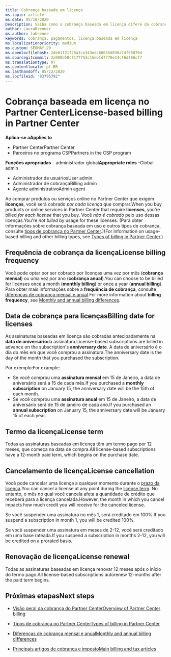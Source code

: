 ```yaml
---
title: Cobrança baseada em licença
ms.topic: article
ms.date: 05/18/2020
Description: Saiba como a cobrança baseada em licença difere da cobrança baseada em uso no Partner Center, incluindo como você é cobrado por licença (não por uso de licença).
author: LauraBrenner
ms.author: labrenne
keywords: cobrança, pagamentos, licença baseada em licença
ms.localizationpriority: medium
ms.custom: SEOMAY.20
ms.openlocfilehash: 2de61f21f28a3ce343edc68035d836a74f98870d
ms.sourcegitcommit: 2a980b50cf177753c15ebfd7770e14cf6d486cf7
ms.translationtype: MT
ms.contentlocale: pt-BR
ms.lasthandoff: 05/22/2020
ms.locfileid: "83795792"
---
```

# <a name="license-based-billing-in-partner-center"></a><span data-ttu-id="c148c-104">Cobrança baseada em licença no Partner Center</span><span class="sxs-lookup"><span data-stu-id="c148c-104">License-based billing in Partner Center</span></span>

<span data-ttu-id="c148c-105">**Aplica-se a**</span><span class="sxs-lookup"><span data-stu-id="c148c-105">**Applies to**</span></span>

- <span data-ttu-id="c148c-106">Partner Center</span><span class="sxs-lookup"><span data-stu-id="c148c-106">Partner Center</span></span>
- <span data-ttu-id="c148c-107">Parceiros no programa CSP</span><span class="sxs-lookup"><span data-stu-id="c148c-107">Partners in the CSP program</span></span>

<span data-ttu-id="c148c-108">**Funções apropriadas** – administrador global</span><span class="sxs-lookup"><span data-stu-id="c148c-108">**Appropriate roles** -Global admin</span></span>
- <span data-ttu-id="c148c-109">Administrador de usuários</span><span class="sxs-lookup"><span data-stu-id="c148c-109">User admin</span></span>
- <span data-ttu-id="c148c-110">Administrador de cobrança</span><span class="sxs-lookup"><span data-stu-id="c148c-110">Billing admin</span></span>
- <span data-ttu-id="c148c-111">Agente administrativo</span><span class="sxs-lookup"><span data-stu-id="c148c-111">Admin agent</span></span>

<span data-ttu-id="c148c-112">Ao comprar produtos ou serviços online no Partner Center que exigem **licenças**, você será cobrado *por cada licença* que comprar.</span><span class="sxs-lookup"><span data-stu-id="c148c-112">When you buy products or online services in Partner Center that require **licenses**, you’re billed *for each license* that you buy.</span></span> <span data-ttu-id="c148c-113">Você *não é cobrado* pelo uso dessas licenças.</span><span class="sxs-lookup"><span data-stu-id="c148c-113">You're *not billed* by usage for these licenses.</span></span> <span data-ttu-id="c148c-114">(Para obter informações sobre cobrança baseada em uso e outros tipos de cobrança, consulte [tipos de cobrança no Partner Center](billing-different-types.md).)</span><span class="sxs-lookup"><span data-stu-id="c148c-114">(For information on usage-based billing and other billing types, see [Types of billing in Partner Center](billing-different-types.md).)</span></span>

## <a name="license-billing-frequency"></a><span data-ttu-id="c148c-115">Frequência de cobrança da licença</span><span class="sxs-lookup"><span data-stu-id="c148c-115">License billing frequency</span></span>

<span data-ttu-id="c148c-116">Você pode optar por ser cobrado por licenças uma vez por mês (**cobrança mensal**) ou uma vez por ano (**cobrança anual**).</span><span class="sxs-lookup"><span data-stu-id="c148c-116">You can choose to be billed for licenses once a month (**monthly billing**) or once a year (**annual billing**).</span></span> <span data-ttu-id="c148c-117">Para obter mais informações sobre a **frequência de cobrança**, consulte [diferenças de cobrança mensal e anual](billing-annual-monthly.md).</span><span class="sxs-lookup"><span data-stu-id="c148c-117">For more information about **billing frequency**, see [Monthly and annual billing differences](billing-annual-monthly.md).</span></span>

## <a name="billing-date-for-licenses"></a><span data-ttu-id="c148c-118">Data de cobrança para licenças</span><span class="sxs-lookup"><span data-stu-id="c148c-118">Billing date for licenses</span></span>

<span data-ttu-id="c148c-119">As assinaturas baseadas em licença são cobradas antecipadamente na **data de aniversário**da assinatura.</span><span class="sxs-lookup"><span data-stu-id="c148c-119">License-based subscriptions are billed in advance on the subscription's **anniversary date**.</span></span> <span data-ttu-id="c148c-120">A data de aniversário é o dia do mês em que você comprou a assinatura.</span><span class="sxs-lookup"><span data-stu-id="c148c-120">The anniversary date is the day of the month that you purchased the subscription.</span></span>

<span data-ttu-id="c148c-121">Por exemplo:</span><span class="sxs-lookup"><span data-stu-id="c148c-121">For example:</span></span>

- <span data-ttu-id="c148c-122">Se você comprou uma **assinatura mensal** em 15 de Janeiro, a data de aniversário será a 15 de cada mês.</span><span class="sxs-lookup"><span data-stu-id="c148c-122">If you purchased a **monthly subscription** on January 15, the anniversary date will be the 15th of each month.</span></span>
- <span data-ttu-id="c148c-123">Se você comprou uma **assinatura anual** em 15 de Janeiro, a data de aniversário será de 15 de janeiro de cada ano.</span><span class="sxs-lookup"><span data-stu-id="c148c-123">If you purchased an **annual subscription** on January 15, the anniversary date will be January 15 of each year.</span></span>

## <a name="license-term"></a><span data-ttu-id="c148c-124">Termo da licença</span><span class="sxs-lookup"><span data-stu-id="c148c-124">License term</span></span>

<span data-ttu-id="c148c-125">Todas as assinaturas baseadas em licença têm um termo pago por 12 meses, que começa na data de compra.</span><span class="sxs-lookup"><span data-stu-id="c148c-125">All license-based subscriptions have a 12-month paid term, which begins on the purchase date.</span></span>

## <a name="license-cancellation"></a><span data-ttu-id="c148c-126">Cancelamento de licença</span><span class="sxs-lookup"><span data-stu-id="c148c-126">License cancellation</span></span>

<span data-ttu-id="c148c-127">Você pode cancelar uma licença a qualquer momento durante o [prazo da licença](#license-term).</span><span class="sxs-lookup"><span data-stu-id="c148c-127">You can cancel a license at any point during the [license term](#license-term).</span></span> <span data-ttu-id="c148c-128">No entanto, o mês no qual você cancela afeta a quantidade de crédito que receberá para a licença cancelada.</span><span class="sxs-lookup"><span data-stu-id="c148c-128">However, the month in which you cancel impacts how much credit you will receive for the canceled license.</span></span>

<span data-ttu-id="c148c-129">Se você suspender uma assinatura no mês 1, será creditado em 100%.</span><span class="sxs-lookup"><span data-stu-id="c148c-129">If you suspend a subscription in month 1, you will be credited 100%.</span></span>

<span data-ttu-id="c148c-130">Se você suspender uma assinatura em meses de 2-12, você será creditado em uma base rateada.</span><span class="sxs-lookup"><span data-stu-id="c148c-130">If you suspend a subscription in months 2-12, you will be credited on a prorated basis.</span></span>

## <a name="license-renewal"></a><span data-ttu-id="c148c-131">Renovação de licença</span><span class="sxs-lookup"><span data-stu-id="c148c-131">License renewal</span></span>

<span data-ttu-id="c148c-132">Todas as assinaturas baseadas em licença renovar 12 meses após o início do termo pago.</span><span class="sxs-lookup"><span data-stu-id="c148c-132">All license-based subscriptions autorenew 12-months after the paid term begins.</span></span>

## <a name="next-steps"></a><span data-ttu-id="c148c-133">Próximas etapas</span><span class="sxs-lookup"><span data-stu-id="c148c-133">Next steps</span></span>

- [<span data-ttu-id="c148c-134">Visão geral da cobrança do Partner Center</span><span class="sxs-lookup"><span data-stu-id="c148c-134">Overview of Partner Center billing</span></span>](billing-basics.md)

- [<span data-ttu-id="c148c-135">Tipos de cobrança no Partner Center</span><span class="sxs-lookup"><span data-stu-id="c148c-135">Types of billing in Partner Center</span></span>](billing-different-types.md)

- [<span data-ttu-id="c148c-136">Diferenças de cobrança mensal e anual</span><span class="sxs-lookup"><span data-stu-id="c148c-136">Monthly and annual billing differences</span></span>](billing-annual-monthly.md)

- [<span data-ttu-id="c148c-137">Principais artigos de cobrança e imposto</span><span class="sxs-lookup"><span data-stu-id="c148c-137">Main billing and tax articles</span></span>](billing.md)
